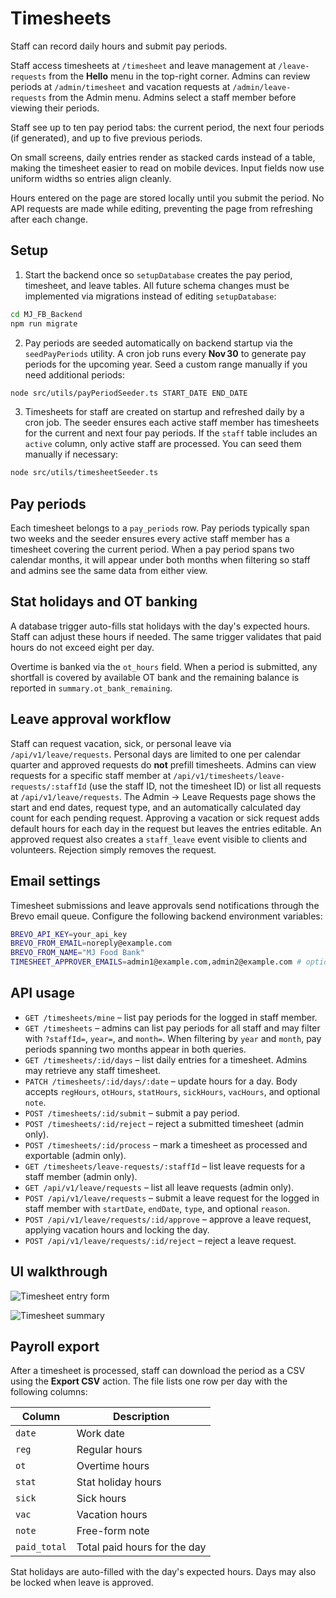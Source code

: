# Timesheets

Staff can record daily hours and submit pay periods.

Staff access timesheets at `/timesheet` and leave management at `/leave-requests`
from the **Hello** menu in the top-right corner. Admins can review periods at
`/admin/timesheet` and vacation requests at `/admin/leave-requests` from the
Admin menu. Admins select a staff member before viewing their periods.

Staff see up to ten pay period tabs: the current period, the next four periods
(if generated), and up to five previous periods.

On small screens, daily entries render as stacked cards instead of a table,
making the timesheet easier to read on mobile devices. Input fields now use
uniform widths so entries align cleanly.

Hours entered on the page are stored locally until you submit the period. No
API requests are made while editing, preventing the page from refreshing after
each change.

## Setup

1. Start the backend once so `setupDatabase` creates the pay period, timesheet, and leave tables. All future schema changes must be implemented via migrations instead of editing `setupDatabase`:

```bash
cd MJ_FB_Backend
npm run migrate
```

2. Pay periods are seeded automatically on backend startup via the
   `seedPayPeriods` utility. A cron job runs every **Nov 30** to generate
   pay periods for the upcoming year. Seed a custom range manually if you
   need additional periods:

```bash
node src/utils/payPeriodSeeder.ts START_DATE END_DATE
```

3. Timesheets for staff are created on startup and refreshed daily by a cron
   job. The seeder ensures each active staff member has timesheets for the
   current and next four pay periods. If the `staff` table includes an `active`
   column, only active staff are processed. You can seed them manually if
   necessary:

```bash
node src/utils/timesheetSeeder.ts
```

## Pay periods

Each timesheet belongs to a `pay_periods` row. Pay periods typically span two
weeks and the seeder ensures every active staff member has a timesheet covering
the current period. When a pay period spans two calendar months, it will appear
under both months when filtering so staff and admins see the same data from
either view.

## Stat holidays and OT banking

A database trigger auto-fills stat holidays with the day's expected hours.
Staff can adjust these hours if needed. The same trigger validates that paid
hours do not exceed eight per day.

Overtime is banked via the `ot_hours` field. When a period is submitted, any
shortfall is covered by available OT bank and the remaining balance is reported
in `summary.ot_bank_remaining`.

## Leave approval workflow

Staff can request vacation, sick, or personal leave via `/api/v1/leave/requests`.
Personal days are limited to one per calendar quarter and approved requests do
**not** prefill timesheets. Admins can view requests for a specific staff member
at `/api/v1/timesheets/leave-requests/:staffId` (use the staff ID, not the timesheet ID) or list all requests at
`/api/v1/leave/requests`. The Admin → Leave Requests page shows the start and end
dates, request type, and an automatically calculated day count for each pending
request. Approving a vacation or sick request adds default hours for each day in
the request but leaves the entries editable. An approved request
also creates a `staff_leave` event visible to clients and volunteers. Rejection
simply removes the request.


## Email settings

Timesheet submissions and leave approvals send notifications through the Brevo
email queue. Configure the following backend environment variables:

```bash
BREVO_API_KEY=your_api_key
BREVO_FROM_EMAIL=noreply@example.com
BREVO_FROM_NAME="MJ Food Bank"
TIMESHEET_APPROVER_EMAILS=admin1@example.com,admin2@example.com # optional
```

## API usage

- `GET /timesheets/mine` – list pay periods for the logged in staff member.
- `GET /timesheets` – admins can list pay periods for all staff and may filter with `?staffId=`, `year=`, and `month=`. When filtering by `year` and `month`, pay periods spanning two months appear in both queries.
- `GET /timesheets/:id/days` – list daily entries for a timesheet. Admins may retrieve any staff timesheet.
- `PATCH /timesheets/:id/days/:date` – update hours for a day. Body accepts `regHours`, `otHours`, `statHours`, `sickHours`, `vacHours`, and optional `note`.
- `POST /timesheets/:id/submit` – submit a pay period.
- `POST /timesheets/:id/reject` – reject a submitted timesheet (admin only).
- `POST /timesheets/:id/process` – mark a timesheet as processed and exportable (admin only).
- `GET /timesheets/leave-requests/:staffId` – list leave requests for a staff member (admin only).
- `GET /api/v1/leave/requests` – list all leave requests (admin only).
- `POST /api/v1/leave/requests` – submit a leave request for the logged in staff
  member with `startDate`, `endDate`, `type`, and optional `reason`.
- `POST /api/v1/leave/requests/:id/approve` – approve a leave request, applying vacation hours and locking the day.
- `POST /api/v1/leave/requests/:id/reject` – reject a leave request.

## UI walkthrough

![Timesheet entry form](https://via.placeholder.com/600x400?text=Timesheet+Entry+Form)

![Timesheet summary](https://via.placeholder.com/600x400?text=Timesheet+Summary)

## Payroll export

After a timesheet is processed, staff can download the period as a CSV using the **Export CSV** action. The file lists one row per day with the following columns:

| Column       | Description                  |
| ------------ | ---------------------------- |
| `date`       | Work date                    |
| `reg`        | Regular hours                |
| `ot`         | Overtime hours               |
| `stat`       | Stat holiday hours           |
| `sick`       | Sick hours                   |
| `vac`        | Vacation hours               |
| `note`       | Free-form note               |
| `paid_total` | Total paid hours for the day |

Stat holidays are auto-filled with the day's expected hours. Days may also be locked when leave is approved.

